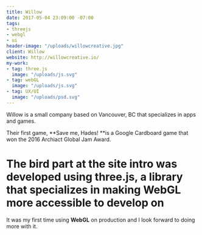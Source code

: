 ```yaml
---
title: Willow
date: 2017-05-04 23:09:00 -07:00
tags:
- threejs
- webgl
- ui
header-image: "/uploads/willowcreative.jpg"
client: Willow
website: http://willowcreative.io/
my-work:
- tag: three.js
  image: "/uploads/js.svg"
- tag: webGL
  image: "/uploads/js.svg"
- tag: UX/UI
  image: "/uploads/psd.svg"
---
```


Willow is a small company based on Vancouver, BC that specializes in apps and games.

Their first game, \*\*Save me, Hades! \*\*is a Google Cardboard game that won the 2016 Archiact Global Jam Award.

# The bird part at the site intro was developed using three.js, a library that specializes in making WebGL more accessible to develop on

It was my first time using **WebGL** on production and I look forward to doing more with it.